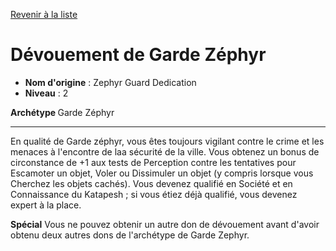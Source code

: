 [Revenir à la liste](list.md)

# Dévouement de Garde Zéphyr

 * **Nom d'origine** : Zephyr Guard Dedication
 * **Niveau** : 2


<p><strong>Archétype </strong>Garde Zéphyr</p>
<hr>
<p>En qualité de Garde zéphyr, vous êtes toujours vigilant contre le crime et les menaces à l'encontre de laa sécurité de la ville. Vous obtenez un bonus de circonstance de +1 aux tests de Perception contre les tentatives pour Escamoter un objet, Voler ou Dissimuler un objet (y compris lorsque vous Cherchez les objets cachés). Vous devenez qualifié en Société et en Connaissance du Katapesh ; si vous étiez déjà qualifié, vous devenez expert à la place.</p>
<p><strong>Spécial</strong> Vous ne pouvez obtenir un autre don de dévouement avant d'avoir obtenu deux autres dons de l'archétype de Garde Zephyr.</p>